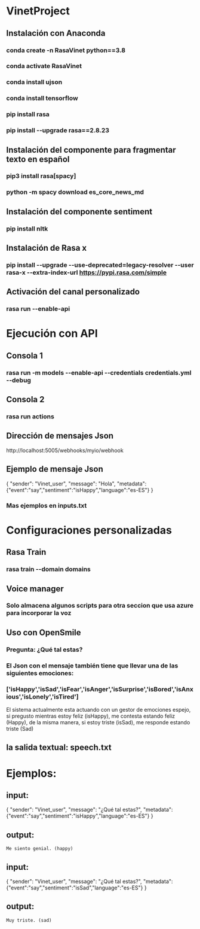 ﻿# VinetProject
## Instalación con Anaconda
### conda create -n RasaVinet python==3.8
### conda activate RasaVinet 
### conda install ujson
### conda install tensorflow
### pip install rasa
### pip install --upgrade rasa==2.8.23

## Instalación del componente para fragmentar texto en español
### pip3 install rasa[spacy]
### python -m spacy download es_core_news_md

## Instalación del componente sentiment
### pip install nltk

## Instalación de Rasa x
### pip install --upgrade --use-deprecated=legacy-resolver --user rasa-x --extra-index-url https://pypi.rasa.com/simple

## Activación del canal personalizado
### rasa run --enable-api

# Ejecución con API
## Consola 1
### rasa run -m models --enable-api --credentials credentials.yml --debug
## Consola 2
### rasa run actions

## Dirección de mensajes Json
http://localhost:5005/webhooks/myio/webhook

## Ejemplo de mensaje Json
{
    "sender": "Vinet_user",
    "message": "Hola",
    "metadata": {"event":"say","sentiment":"isHappy","language":"es-ES"} 
}
### Mas ejemplos en inputs.txt

# Configuraciones personalizadas
## Rasa Train
### rasa train --domain domains

## Voice manager
### Solo almacena algunos scripts para otra seccion que usa azure para incorporar la voz

## Uso con OpenSmile
### Pregunta: ¿Qué tal estas?
### El Json con el mensaje también tiene que llevar una de las siguientes emociones:
### ['isHappy','isSad','isFear','isAnger','isSurprise','isBored','isAnxious','isLonely','isTired']
El sistema actualmente esta actuando con un gestor de emociones espejo, si pregusto mientras estoy feliz (isHappy),
me contesta estando feliz (Happy), de la misma manera, si estoy triste (isSad), me responde estando triste (Sad)
## la salida textual: speech.txt

# Ejemplos:
## input:
{
    "sender": "Vinet_user",
    "message": "¿Qué tal estas?",
    "metadata": {"event":"say","sentiment":"isHappy","language":"es-ES"} 
}
## output:
	Me siento genial. (happy)
## input:
{
    "sender": "Vinet_user",
    "message": "¿Qué tal estas?",
    "metadata": {"event":"say","sentiment":"isSad","language":"es-ES"} 
}
## output:
	Muy triste. (sad)